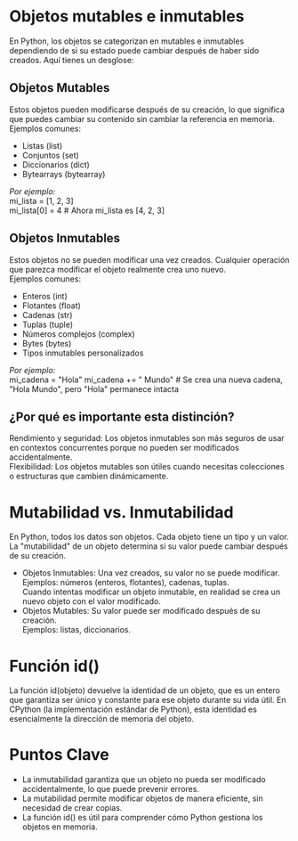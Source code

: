 # Objetos mutables e inmutables

En Python, los objetos se categorizan en mutables e inmutables dependiendo de si su estado puede cambiar después de haber sido creados. Aquí tienes un desglose:  

## Objetos Mutables

Estos objetos pueden modificarse después de su creación, lo que significa que puedes cambiar su contenido sin cambiar la referencia en memoria.  
Ejemplos comunes:  
- Listas (list)  
- Conjuntos (set)  
- Diccionarios (dict)  
- Bytearrays (bytearray)  

*Por ejemplo:*  
mi_lista = [1, 2, 3]  
mi_lista[0] = 4  # Ahora mi_lista es [4, 2, 3]  

## Objetos Inmutables

Estos objetos no se pueden modificar una vez creados. Cualquier operación que parezca modificar el objeto realmente crea uno nuevo.  
Ejemplos comunes:  
- Enteros (int)  
- Flotantes (float)  
- Cadenas (str)  
- Tuplas (tuple)  
- Números complejos (complex)  
- Bytes (bytes)  
- Tipos inmutables personalizados  

*Por ejemplo:*  
mi_cadena = "Hola"
mi_cadena += " Mundo"  # Se crea una nueva cadena, "Hola Mundo", pero "Hola" permanece intacta

## ¿Por qué es importante esta distinción?  

Rendimiento y seguridad: Los objetos inmutables son más seguros de usar en contextos concurrentes porque no pueden ser modificados accidentalmente.  
Flexibilidad: Los objetos mutables son útiles cuando necesitas colecciones o estructuras que cambien dinámicamente.  

# Mutabilidad vs. Inmutabilidad

En Python, todos los datos son objetos. Cada objeto tiene un tipo y un valor. La "mutabilidad" de un objeto determina si su valor puede cambiar después de su creación.  

- Objetos Inmutables: Una vez creados, su valor no se puede modificar.  
Ejemplos: números (enteros, flotantes), cadenas, tuplas.  
Cuando intentas modificar un objeto inmutable, en realidad se crea un nuevo objeto con el valor modificado.  
- Objetos Mutables: Su valor puede ser modificado después de su creación.  
Ejemplos: listas, diccionarios.  

# **Función id()**

La función id(objeto) devuelve la identidad de un objeto, que es un entero que garantiza ser único y constante para ese objeto durante su vida útil. En CPython (la implementación estándar de Python), esta identidad es esencialmente la dirección de memoria del objeto.  

# Puntos Clave

- La inmutabilidad garantiza que un objeto no pueda ser modificado accidentalmente, lo que puede prevenir errores.  
- La mutabilidad permite modificar objetos de manera eficiente, sin necesidad de crear copias.  
- La función id() es útil para comprender cómo Python gestiona los objetos en memoria.  